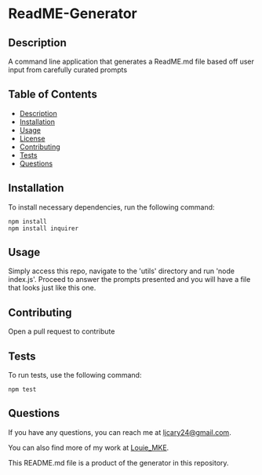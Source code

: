 # ReadME-Generator

## Description

A command line application that generates a ReadME.md file based off user input from carefully curated prompts

## Table of Contents

- [Description](#description)
- [Installation](#installation)
- [Usage](#usage)
- [License](#license)
- [Contributing](#contributing)
- [Tests](#tests)
- [Questions](#questions)

## Installation

To install necessary dependencies, run the following command:

```
npm install
npm install inquirer
```

## Usage

Simply access this repo, navigate to the 'utils' directory and run 'node index.js'. Proceed to answer the prompts presented and you will have a file that looks just like this one.

## Contributing

Open a pull request to contribute

## Tests

To run tests, use the following command:

```
npm test
```

## Questions

If you have any questions, you can reach me at [ljcary24@gmail.com](mailto:ljcary24@gmail.com).

You can also find more of my work at [Louie_MKE](https://github.com/Louie_MKE).

This README.md file is a product of the generator in this repository.
